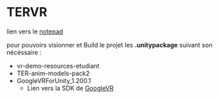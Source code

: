 # TERVR

lien vers le [notepad](https://pad.inria.fr/p/np_vI2dsd6LxRVeP7ED)

pour pouvoirs visionner et Build le projet les **.unitypackage** suivant son nécéssaire :
* vr-demo-resources-etudiant
* TER-anim-models-pack2
* GoogleVRForUnity_1.200.1
  * Lien vers la SDK de [GoogleVR](https://github.com/googlevr/gvr-unity-sdk/releases) 
